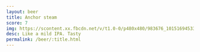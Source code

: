 ```yaml
---
layout: beer
title: Anchor steam
score: 7
img: https://scontent.xx.fbcdn.net/v/t1.0-0/p480x480/983676_10151694533228745_78503103_n.jpg?oh=1d721a9e36f0ef1a4aac643acc936748&oe=5882E3BF
desc: Like a mild IPA. Tasty
permalink: /beer/:title.html
---
```

